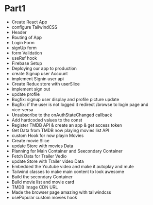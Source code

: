 # Part1
  - Create React App
  - configure TailwindCSS
  - Header
  - Routing of App
  - Login Form
  - signUp form 
  - form Validation 
  - useRef hook
  - Firebase Setup
  - Deploying our app to production
  - create Signup user Account
  - implement Signin user api
  - Create Redux store  with userSlice
  - implement sign out
  - update profile
  - Bugfix: signup user display and profile picture update
  - Bugfix: if the user is not logged it redirect /browse to login page and vice-versa
  - Unsubscribe to the onAuthStateChanged callback
  - Add hardcoded values to the const
  - Register TMDB API & create an app & get access token
  - Get Data from TMDB now playing movies list API
  - custom Hook for now playin Movies 
  - Create movie Slice
  - update Store with movies Data
  - Planning for Main Container and Seecondary Container
  - Fetch Data for Trailer Vedio
  - update Store with Trailer video Data
  - Embedded the Youtube video and make it autoplay and mute
  - Tailwind classes to make main content to look awesome
  - Build the secondary Container
  - Build movie list and movie card
  - TMDB Image CDN URL 
  - Made the browser page amazing with tailwindcss
  - usePopular custom movies hook
  

 